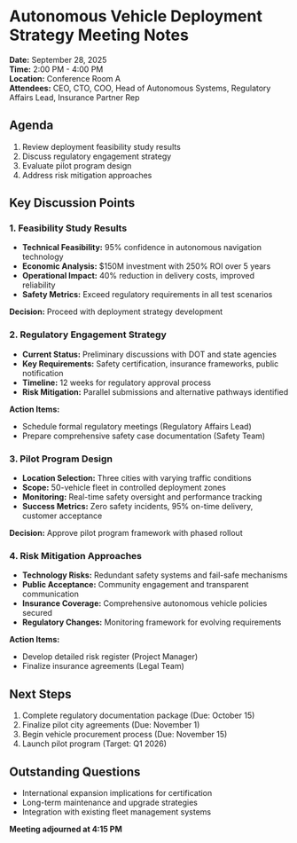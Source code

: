# Autonomous Vehicle Deployment Strategy Meeting Notes

**Date:** September 28, 2025  
**Time:** 2:00 PM - 4:00 PM  
**Location:** Conference Room A  
**Attendees:** CEO, CTO, COO, Head of Autonomous Systems, Regulatory Affairs Lead, Insurance Partner Rep  

## Agenda
1. Review deployment feasibility study results
2. Discuss regulatory engagement strategy
3. Evaluate pilot program design
4. Address risk mitigation approaches

## Key Discussion Points

### 1. Feasibility Study Results
- **Technical Feasibility:** 95% confidence in autonomous navigation technology
- **Economic Analysis:** $150M investment with 250% ROI over 5 years
- **Operational Impact:** 40% reduction in delivery costs, improved reliability
- **Safety Metrics:** Exceed regulatory requirements in all test scenarios

**Decision:** Proceed with deployment strategy development

### 2. Regulatory Engagement Strategy
- **Current Status:** Preliminary discussions with DOT and state agencies
- **Key Requirements:** Safety certification, insurance frameworks, public notification
- **Timeline:** 12 weeks for regulatory approval process
- **Risk Mitigation:** Parallel submissions and alternative pathways identified

**Action Items:**
- Schedule formal regulatory meetings (Regulatory Affairs Lead)
- Prepare comprehensive safety case documentation (Safety Team)

### 3. Pilot Program Design
- **Location Selection:** Three cities with varying traffic conditions
- **Scope:** 50-vehicle fleet in controlled deployment zones
- **Monitoring:** Real-time safety oversight and performance tracking
- **Success Metrics:** Zero safety incidents, 95% on-time delivery, customer acceptance

**Decision:** Approve pilot program framework with phased rollout

### 4. Risk Mitigation Approaches
- **Technology Risks:** Redundant safety systems and fail-safe mechanisms
- **Public Acceptance:** Community engagement and transparent communication
- **Insurance Coverage:** Comprehensive autonomous vehicle policies secured
- **Regulatory Changes:** Monitoring framework for evolving requirements

**Action Items:**
- Develop detailed risk register (Project Manager)
- Finalize insurance agreements (Legal Team)

## Next Steps
1. Complete regulatory documentation package (Due: October 15)
2. Finalize pilot city agreements (Due: November 1)
3. Begin vehicle procurement process (Due: November 15)
4. Launch pilot program (Target: Q1 2026)

## Outstanding Questions
- International expansion implications for certification
- Long-term maintenance and upgrade strategies
- Integration with existing fleet management systems

**Meeting adjourned at 4:15 PM**